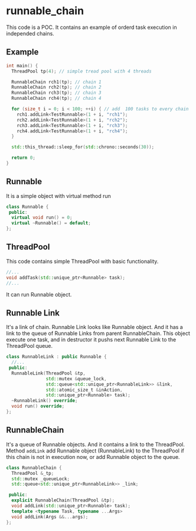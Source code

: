 # runnable_chain

This code is a POC.
It contains an example of orderd task execution in independed chains.

## Example

```cpp
int main() {
  ThreadPool tp(4); // simple tread pool with 4 threads

  RunnableChain rch1(tp); // chain 1
  RunnableChain rch2(tp); // chain 2
  RunnableChain rch3(tp); // chain 3
  RunnableChain rch4(tp); // chain 4

  for (size_t i = 0; i < 100; ++i) { // add  100 tasks to every chain
    rch1.addLink<TestRunnable>(1 + i, "rch1");
    rch2.addLink<TestRunnable>(1 + i, "rch2");
    rch3.addLink<TestRunnable>(1 + i, "rch3");
    rch4.addLink<TestRunnable>(1 + i, "rch4");
  }

  std::this_thread::sleep_for(std::chrono::seconds(30));

  return 0;
}
```


## Runnable

It is a simple object with virtual method run

```cpp
class Runnable {
 public:
  virtual void run() = 0;
  virtual ~Runnable() = default;
};
```

## ThreadPool

This code contains simple ThreadPool with basic functionality.
```cpp
//...
void addTask(std::unique_ptr<Runnable> task);
//...
```

It can run Runnable object.

## Runnable Link

It's a link of chain. Runnable Link looks like Runnable object. 
And it has a link to the queue of Runnable Links from parent RunnableChain.
This object execute one task, and in destructor it pushs next Runnable Link to the ThreadPool queue.

```cpp
class RunnableLink : public Runnable {
  //...
 public:
  RunnableLink(ThreadPool &tp,
               std::mutex &queue_lock,
               std::queue<std::unique_ptr<RunnableLink>> &link,
               std::atomic_size_t &inAction,
               std::unique_ptr<Runnable> task);
  ~RunnableLink() override;
  void run() override;
};
```

## RunnableChain

It's a queue of Runnable objects. And it contains a link to the ThreadPool.
Method ```addLink``` add Runnable object (RunnableLink) to the ThreadPool if this chain is not in execution now, 
or add Runnable object to the queue.

```cpp
class RunnableChain {
  ThreadPool &_tp;
  std::mutex _queueLock;
  std::queue<std::unique_ptr<RunnableLink>> _link;

 public:
  explicit RunnableChain(ThreadPool &tp);
  void addLink(std::unique_ptr<Runnable> task);
  template <typename Task, typename ...Args>
  void addLink(Args &&...args);
};
```
